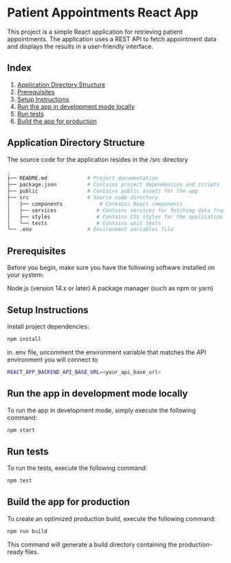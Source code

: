 # Patient Appointments React App

This project is a simple React application for retrieving patient appointments. The application uses a REST API to fetch appointment data and displays the results in a user-friendly interface.

## Index

1. [Application Directory Structure](#application-directory-structure)
2. [Prerequisites](#prerequisites)
3. [Setup Instructions](#setup-instructions)
4. [Run the app in development mode locally](#run-the-app-in-development-mode-locally)
5. [Run tests](#run-tests)
6. [Build the app for production](#build-the-app-for-production)

## Application Directory Structure

The source code for the application resides in the /src directory

```bash
.
├── README.md             # Project documentation
├── package.json          # Contains project dependencies and scripts
├── public                # Contains public assets for the app
├── src                   # Source code directory
│   ├── components            # Contains React components
│   ├── services             # Contains services for fetching data from the API
│   ├── styles               # Contains CSS styles for the application
│   └── tests                # Contains unit tests
└── .env                  # Environment variables file
```

## Prerequisites

Before you begin, make sure you have the following software installed on your system:

Node.js (version 14.x or later)
A package manager (such as npm or yarn)

## Setup Instructions

Install project dependencies:

```bash
npm install
```

in .env file, uncomment the environment variable that matches the API environment you will connect to
```bash
REACT_APP_BACKEND_API_BASE_URL=<your_api_base_url>
```

## Run the app in development mode locally

To run the app in development mode, simply execute the following command:

```bash
npm start
```

## Run tests
To run the tests, execute the following command:

```bash
npm test
```

## Build the app for production
To create an optimized production build, execute the following command:

```bash
npm run build
```
This command will generate a build directory containing the production-ready files.

